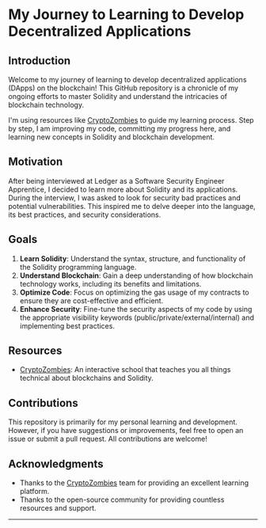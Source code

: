 # My Journey to Learning to Develop Decentralized Applications

## Introduction

Welcome to my journey of learning to develop decentralized applications (DApps) on the blockchain! This GitHub repository is a chronicle of my ongoing efforts to master Solidity and understand the intricacies of blockchain technology.

I'm using resources like [CryptoZombies](https://cryptozombies.io/) to guide my learning process. Step by step, I am improving my code, committing my progress here, and learning new concepts in Solidity and blockchain development.

## Motivation

After being interviewed at Ledger as a Software Security Engineer Apprentice, I decided to learn more about Solidity and its applications. During the interview, I was asked to look for security bad practices and potential vulnerabilities. This inspired me to delve deeper into the language, its best practices, and security considerations.

## Goals

1. **Learn Solidity**: Understand the syntax, structure, and functionality of the Solidity programming language.
2. **Understand Blockchain**: Gain a deep understanding of how blockchain technology works, including its benefits and limitations.
3. **Optimize Code**: Focus on optimizing the gas usage of my contracts to ensure they are cost-effective and efficient.
4. **Enhance Security**: Fine-tune the security aspects of my code by using the appropriate visibility keywords (public/private/external/internal) and implementing best practices.

## Resources

- [CryptoZombies](https://cryptozombies.io/): An interactive school that teaches you all things technical about blockchains and Solidity.

## Contributions

This repository is primarily for my personal learning and development. However, if you have suggestions or improvements, feel free to open an issue or submit a pull request. All contributions are welcome!

## Acknowledgments

- Thanks to the [CryptoZombies](https://cryptozombies.io/) team for providing an excellent learning platform.
- Thanks to the open-source community for providing countless resources and support.

---

